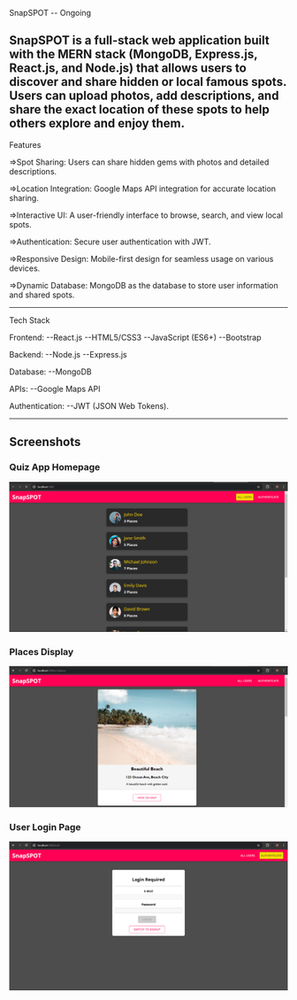 SnapSPOT  --  Ongoing

SnapSPOT is a full-stack web application built with the MERN stack (MongoDB, Express.js, React.js, and Node.js) that allows users to discover and share hidden or local famous spots. 
Users can upload photos, add descriptions, and share the exact location of these spots to help others explore and enjoy them.
-------------------------------------------------------------------------------------------------------------------------------
Features

=>Spot Sharing: Users can share hidden gems with photos and detailed descriptions.

=>Location Integration: Google Maps API integration for accurate location sharing.

=>Interactive UI: A user-friendly interface to browse, search, and view local spots.

=>Authentication: Secure user authentication with JWT.

=>Responsive Design: Mobile-first design for seamless usage on various devices.

=>Dynamic Database: MongoDB as the database to store user information and shared spots.

------------------------------------------------------------------------------------------------------------------------------
Tech Stack

Frontend:
--React.js
--HTML5/CSS3
--JavaScript (ES6+)
--Bootstrap

Backend:
--Node.js
--Express.js

Database:
--MongoDB

APIs:
--Google Maps API

Authentication:
--JWT (JSON Web Tokens).

------------------------------------------------------------------------------------------------------------------------------
## Screenshots

### Quiz App Homepage
![Homepage](./users(2288).png)

### Places Display
![Places Display](./places(2289).png)

### User Login Page
![Login Page](./Login(2290).png)
